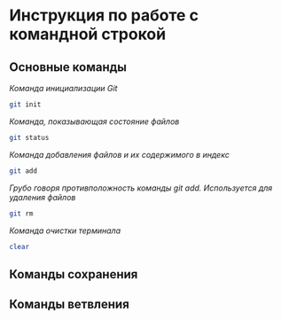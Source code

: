 # Инструкция по работе с командной строкой

## Основные команды

*Команда инициализации Git*

```sh
git init
```

*Команда, показывающая состояние файлов*

```sh
git status
```

*Команда добавления файлов и их содержимого в индекс*

```sh
git add
```

*Грубо говоря противположность команды git add. Используется для удаления файлов*

```sh
git rm
```

*Команда очистки терминала*

```sh
clear
```

## Команды сохранения

## Команды ветвления

